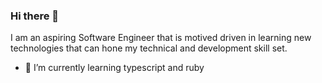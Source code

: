 ### Hi there 👋
I am an aspiring Software Engineer that is motived driven in learning
new technologies that can hone my technical and development skill set.

- 🌱 I’m currently learning typescript and ruby 

